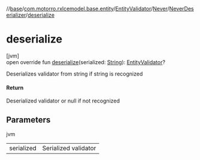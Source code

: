 //[base](../../../../../index.md)/[com.motorro.rxlcemodel.base.entity](../../../index.md)/[EntityValidator](../../index.md)/[Never](../index.md)/[NeverDeserializer](index.md)/[deserialize](deserialize.md)

# deserialize

[jvm]\
open override fun [deserialize](deserialize.md)(serialized: [String](https://kotlinlang.org/api/latest/jvm/stdlib/kotlin/-string/index.html)): [EntityValidator](../../index.md)?

Deserializes validator from string if string is recognized

#### Return

Deserialized validator or null if not recognized

## Parameters

jvm

| | |
|---|---|
| serialized | Serialized validator |
